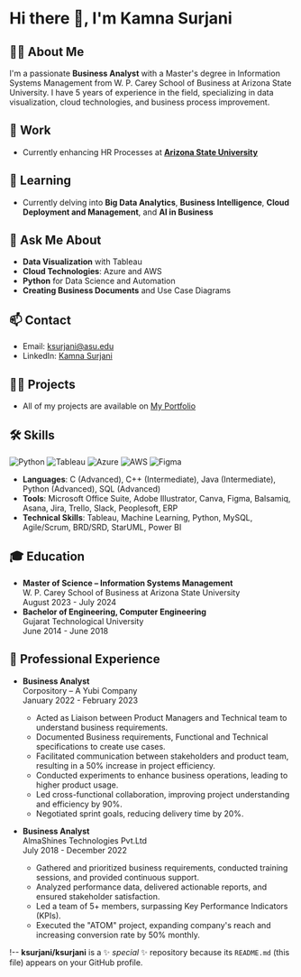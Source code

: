 
# Hi there 👋, I'm Kamna Surjani

## 👩‍💼 About Me
I'm a passionate **Business Analyst** with a Master's degree in Information Systems Management from W. P. Carey School of Business at Arizona State University. I have 5 years of experience in the field, specializing in data visualization, cloud technologies, and business process improvement.

## 🔭 Work
- Currently enhancing HR Processes at **[Arizona State University ]((https://eoss.asu.edu/)/)**

## 🌱 Learning
- Currently delving into **Big Data Analytics**, **Business Intelligence**, **Cloud Deployment and Management**, and **AI in Business**

## 💬 Ask Me About
- **Data Visualization** with Tableau
- **Cloud Technologies**: Azure and AWS
- **Python** for Data Science and Automation
- **Creating Business Documents** and Use Case Diagrams

## 📫 Contact
- Email: ksurjani@asu.edu
- LinkedIn: [Kamna Surjani](https://www.linkedin.com/in/kamna-surjani-24698a157/)

## 👨‍💻 Projects
- All of my projects are available on [My Portfolio](https://example-portfolio-link.com)


## 🛠 Skills
![Python](https://img.shields.io/badge/Python-3776AB?style=for-the-badge&logo=python&logoColor=white)
![Tableau](https://img.shields.io/badge/Tableau-E97627?style=for-the-badge&logo=tableau&logoColor=white)
![Azure](https://img.shields.io/badge/Microsoft%20Azure-0089D6?style=for-the-badge&logo=microsoft-azure&logoColor=white)
![AWS](https://img.shields.io/badge/Amazon%20AWS-232F3E?style=for-the-badge&logo=amazon-aws&logoColor=white)
![Figma](https://img.shields.io/badge/Figma-F24E1E?style=for-the-badge&logo=figma&logoColor=white)

- **Languages**: C (Advanced), C++ (Intermediate), Java (Intermediate), Python (Advanced), SQL (Advanced)
- **Tools**: Microsoft Office Suite, Adobe Illustrator, Canva, Figma, Balsamiq, Asana, Jira, Trello, Slack, Peoplesoft, ERP
- **Technical Skills**: Tableau, Machine Learning, Python, MySQL, Agile/Scrum, BRD/SRD, StarUML, Power BI

## 🎓 Education
- **Master of Science – Information Systems Management**  
  W. P. Carey School of Business at Arizona State University  
  August 2023 - July 2024
- **Bachelor of Engineering, Computer Engineering**  
  Gujarat Technological University  
  June 2014 - June 2018

## 💼 Professional Experience
- **Business Analyst**  
  Corpository – A Yubi Company  
  January 2022 - February 2023  
  - Acted as Liaison between Product Managers and Technical team to understand business requirements.
  - Documented Business requirements, Functional and Technical specifications to create use cases.
  - Facilitated communication between stakeholders and product team, resulting in a 50% increase in project efficiency.
  - Conducted experiments to enhance business operations, leading to higher product usage.
  - Led cross-functional collaboration, improving project understanding and efficiency by 90%.
  - Negotiated sprint goals, reducing delivery time by 20%.

- **Business Analyst**  
  AlmaShines Technologies Pvt.Ltd  
  July 2018 - December 2022  
  - Gathered and prioritized business requirements, conducted training sessions, and provided continuous support.
  - Analyzed performance data, delivered actionable reports, and ensured stakeholder satisfaction.
  - Led a team of 5+ members, surpassing Key Performance Indicators (KPIs).
  - Executed the "ATOM" project, expanding company's reach and increasing conversion rate by 50% monthly.

!--
**ksurjani/ksurjani** is a ✨ _special_ ✨ repository because its `README.md` (this file) appears on your GitHub profile.

